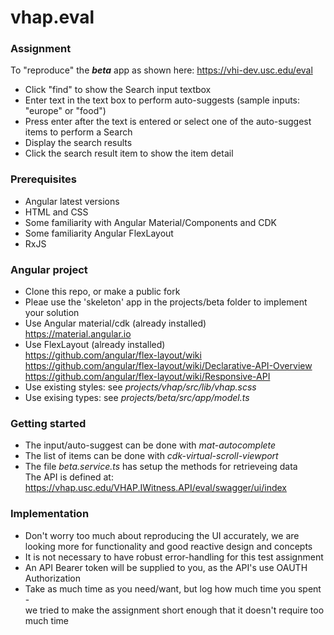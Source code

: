 # vhap.eval

### Assignment

To "reproduce" the **_beta_** app as shown here: https://vhi-dev.usc.edu/eval

- Click "find" to show the Search input textbox
- Enter text in the text box to perform auto-suggests (sample inputs: "europe" or "food")
- Press enter after the text is entered or select one of the auto-suggest items to perform a Search
- Display the search results
- Click the search result item to show the item detail

### Prerequisites

- Angular latest versions
- HTML and CSS
- Some familiarity with Angular Material/Components and CDK
- Some familiarity Angular FlexLayout
- RxJS

### Angular project

- Clone this repo, or make a public fork
- Pleae use the 'skeleton' app in the projects/beta folder to implement your solution
- Use Angular material/cdk (already installed)  
  https://material.angular.io
- Use FlexLayout (already installed)  
  https://github.com/angular/flex-layout/wiki  
  https://github.com/angular/flex-layout/wiki/Declarative-API-Overview  
  https://github.com/angular/flex-layout/wiki/Responsive-API
- Use existing styles: see _projects/vhap/src/lib/vhap.scss_
- Use exising types: see _projects/beta/src/app/model.ts_

### Getting started

- The input/auto-suggest can be done with _mat-autocomplete_
- The list of items can be done with _cdk-virtual-scroll-viewport_
- The file _beta.service.ts_ has setup the methods for retrieveing data  
  The API is defined at:  
  https://vhap.usc.edu/VHAP.IWitness.API/eval/swagger/ui/index

### Implementation

- Don't worry too much about reproducing the UI accurately, we are looking more for
  functionality and good reactive design and concepts
- It is not necessary to have robust error-handling for this test assignment
- An API Bearer token will be supplied to you, as the API's use OAUTH Authorization
- Take as much time as you need/want, but log how much time you spent -  
  we tried to make the assignment short enough that it doesn't require too much time
